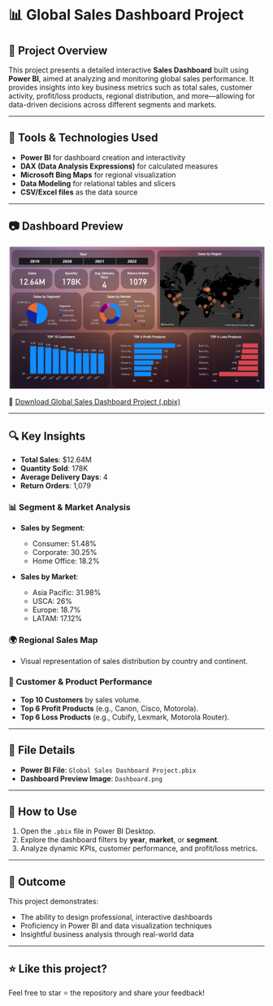 # 📊 Global Sales Dashboard Project

## 📌 Project Overview

This project presents a detailed interactive **Sales Dashboard** built using **Power BI**, aimed at analyzing and monitoring global sales performance. It provides insights into key business metrics such as total sales, customer activity, profit/loss products, regional distribution, and more—allowing for data-driven decisions across different segments and markets.

---

## 🧰 Tools & Technologies Used

- **Power BI** for dashboard creation and interactivity  
- **DAX (Data Analysis Expressions)** for calculated measures  
- **Microsoft Bing Maps** for regional visualization  
- **Data Modeling** for relational tables and slicers  
- **CSV/Excel files** as the data source  

---

## 📷 Dashboard Preview

![Global Sales Dashboard](Dashboard.png)


🔽 [Download Global Sales Dashboard Project (.pbix)](./Global%20Sales%20Dashboard%20Project.pbix)

---

## 🔍 Key Insights

- **Total Sales**: $12.64M  
- **Quantity Sold**: 178K  
- **Average Delivery Days**: 4  
- **Return Orders**: 1,079  

### 📊 Segment & Market Analysis

- **Sales by Segment**:
  - Consumer: 51.48%
  - Corporate: 30.25%
  - Home Office: 18.2%

- **Sales by Market**:
  - Asia Pacific: 31.98%
  - USCA: 26%
  - Europe: 18.7%
  - LATAM: 17.12%

### 🌍 Regional Sales Map

- Visual representation of sales distribution by country and continent.

### 👥 Customer & Product Performance

- **Top 10 Customers** by sales volume.
- **Top 6 Profit Products** (e.g., Canon, Cisco, Motorola).
- **Top 6 Loss Products** (e.g., Cubify, Lexmark, Motorola Router).

---

## 📁 File Details

- **Power BI File**: `Global Sales Dashboard Project.pbix`  
- **Dashboard Preview Image**: `Dashboard.png`

---

## 🚀 How to Use

1. Open the `.pbix` file in Power BI Desktop.
2. Explore the dashboard filters by **year**, **market**, or **segment**.
3. Analyze dynamic KPIs, customer performance, and profit/loss metrics.

---

## 🎯 Outcome

This project demonstrates:

- The ability to design professional, interactive dashboards
- Proficiency in Power BI and data visualization techniques
- Insightful business analysis through real-world data

---

## ⭐ Like this project?

Feel free to star ⭐ the repository and share your feedback!

